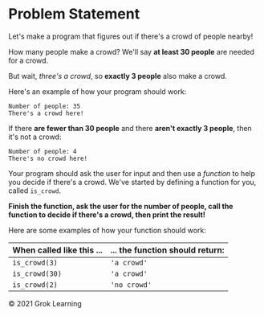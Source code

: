 # Problem Statement

Let's make a program that figures out if there's a crowd of people nearby!

How many people make a crowd? We'll say **at least 30 people** are needed for a crowd.

But wait, *three's a crowd*, so **exactly 3 people** also make a crowd.

Here's an example of how your program should work:

    Number of people: 35
    There's a crowd here!

If there **are fewer than 30 people** and there **aren't exactly 3 people**, then it's not a crowd:

    Number of people: 4
    There's no crowd here!

Your program should ask the user for input and then use a *function* to help you decide if there's a crowd. We've started by defining a function for you, called `is_crowd`.

**Finish the function, ask the user for the number of people, call the function to decide if there's a crowd, then print the result!**

Here are some examples of how your function should work:

| **When called like this ...** | **... the function should return:** |
| ----------------------------- | ----------------------------------- |
| `is_crowd(3)` | `'a crowd'` |
| `is_crowd(30)` | `'a crowd'` |
| `is_crowd(2)` | `'no crowd'` |

© 2021 Grok Learning



